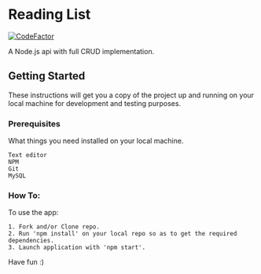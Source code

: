 # Reading List
[![CodeFactor](https://www.codefactor.io/repository/github/remrkabledev/reading-list/badge/master)](https://www.codefactor.io/repository/github/remrkabledev/reading-list/overview/master)

A Node.js api with full CRUD implementation.

## Getting Started

These instructions will get you a copy of the project up and running on your local machine for development and testing purposes.

### Prerequisites

What things you need installed on your local machine.

```
Text editor
NPM
Git
MySQL
```

### How To:

To use the app:

```
1. Fork and/or Clone repo.
2. Run 'npm install' on your local repo so as to get the required dependencies.
3. Launch application with 'npm start'.
```

Have fun :)